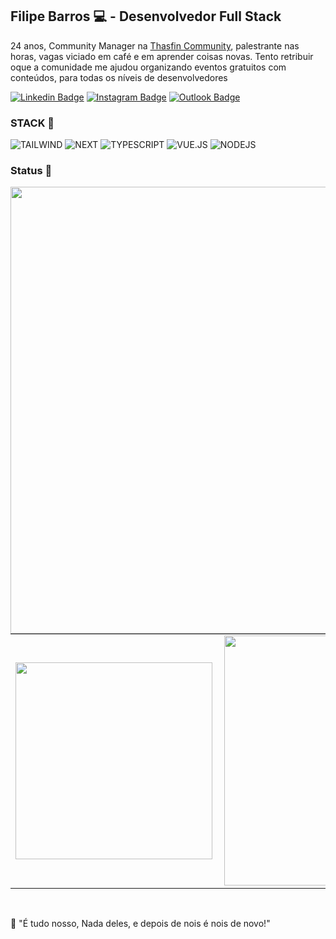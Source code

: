 ## Filipe Barros 💻 - Desenvolvedor Full Stack

24 anos, Community Manager na <a href="https://github.com/thasfin">Thasfin Community</a>, palestrante nas horas, vagas viciado em café e em aprender coisas novas. Tento retribuir oque a comunidade me ajudou organizando eventos gratuitos com conteúdos, para todas os níveis de desenvolvedores
<br/>

[![Linkedin Badge](https://img.shields.io/badge/LinkedIn-0077B5?style=flat-square&logo=linkedin&logoColor=whit)](https://www.linkedin.com/in/filipebarrosg/)
[![Instagram Badge](https://img.shields.io/badge/Instagram-E4405F?style=flat-square&logo=instagram&logoColor=white)](https://www.instagram.com/juregdev/)
[![Outlook Badge](https://img.shields.io/badge/Gmail-D14836?style=flat-square&logo=gmail&logoColor=white)](Filipe.barrosti@gmail.com)

### STACK 🎯

![TAILWIND](https://img.shields.io/badge/Tailwind_CSS-38B2AC?style=flat-square&logo=tailwind-css&logoColor=white)
![NEXT](https://img.shields.io/badge/next.js-000000?style=flat-square&logo=nextdotjs&logoColor=white)
![TYPESCRIPT](https://img.shields.io/badge/TypeScript-007ACC?style=flat-square&logo=typescript&logoColor=white)
![VUE.JS](https://img.shields.io/badge/Vue.js-35495E?style=flat-square&logo=vuedotjs&logoColor=4FC08D)
![NODEJS](https://img.shields.io/badge/Node.js-339933?style=flat-square&logo=nodedotjs&logoColor=white)

### Status 🚀

 <img width="715px" align="left" src="https://github-readme-activity-graph.cyclic.app/graph?username=juregdev&theme=vue&count_private=true" />

<table>
 <tr>
    <td><img width="315px" align="left" src="https://github-readme-stats.vercel.app/api/top-langs/?username=juregdev&hide=html&layout=compact&theme=vue-dark" /></td>
    <td><img width="400px" align="left" src="https://github-readme-stats.vercel.app/api?username=juregdev&count_private=true&theme=vue-dark"/></td>
  </tr>

</table>

<br/>

💭 "É tudo nosso, Nada deles, e depois de nois é nois de novo!"
